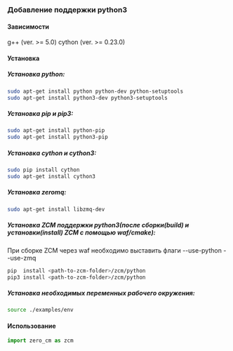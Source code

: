### Добавление поддержки python3

#### Зависимости

g++ (ver. >= 5.0)
cython (ver. >= 0.23.0)

#### Установка

##### Установка python:
```sh
sudo apt-get install python python-dev python-setuptools
sudo apt-get install python3-dev python3-setuptools
```

##### Установка pip и pip3:
```sh
sudo apt-get install python-pip
sudo apt-get install python3-pip
```

##### Установка cython и cython3:
```sh
sudo pip install cython
sudo apt-get install cython3
```

##### Установка zeromq:
```sh
sudo apt-get install libzmq-dev
```

##### Установка ZCM поддержки python3(после сборки(build) и установки(install) ZCM с помощью waf/cmake):

При сборке ZCM через waf необходимо выставить флаги --use-python --use-zmq

```sh
pip  install <path-to-zcm-folder>/zcm/python
pip3 install <path-to-zcm-folder>/zcm/python
```

##### Установка необходимых переменных рабочего окружения:
```sh
source ./examples/env
```

#### Использование
```python
import zero_cm as zcm
```
